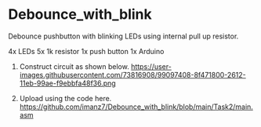 # Debounce_with_blink
Debounce pushbutton with blinking LEDs using internal pull up resistor.

4x LEDs
5x 1k resistor
1x push button
1x Arduino

1. Construct circuit as shown below.
https://user-images.githubusercontent.com/73816908/99097408-8f471800-2612-11eb-99ae-f9ebbfa48f36.png

2. Upload using the code here.
https://github.com/imanz7/Debounce_with_blink/blob/main/Task2/main.asm
